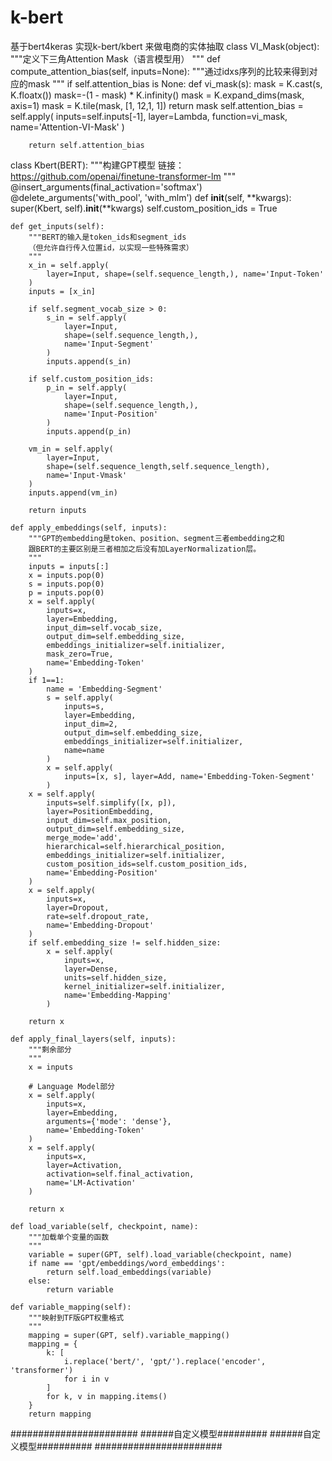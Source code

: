 # k-bert
基于bert4keras 实现k-bert/kbert 来做电商的实体抽取
class VI_Mask(object):
    """定义下三角Attention Mask（语言模型用）
    """
    def compute_attention_bias(self, inputs=None):
        """通过idxs序列的比较来得到对应的mask
        """
        if self.attention_bias is None:
            def vi_mask(s):
                mask = K.cast(s, K.floatx())
                mask=-(1 - mask) * K.infinity()
                mask = K.expand_dims(mask, axis=1)
                mask = K.tile(mask, [1, 12,1, 1])
                return mask
            self.attention_bias = self.apply(
                inputs=self.inputs[-1],
                layer=Lambda,
                function=vi_mask,
                name='Attention-VI-Mask'
            )

        return self.attention_bias

class Kbert(BERT):
    """构建GPT模型
    链接：https://github.com/openai/finetune-transformer-lm
    """
    @insert_arguments(final_activation='softmax')
    @delete_arguments('with_pool', 'with_mlm')
    def __init__(self, **kwargs):
        super(Kbert, self).__init__(**kwargs)
        self.custom_position_ids = True


    def get_inputs(self):
        """BERT的输入是token_ids和segment_ids
        （但允许自行传入位置id，以实现一些特殊需求）
        """
        x_in = self.apply(
            layer=Input, shape=(self.sequence_length,), name='Input-Token'
        )
        inputs = [x_in]

        if self.segment_vocab_size > 0:
            s_in = self.apply(
                layer=Input,
                shape=(self.sequence_length,),
                name='Input-Segment'
            )
            inputs.append(s_in)

        if self.custom_position_ids:
            p_in = self.apply(
                layer=Input,
                shape=(self.sequence_length,),
                name='Input-Position'
            )
            inputs.append(p_in)

        vm_in = self.apply(
            layer=Input,
            shape=(self.sequence_length,self.sequence_length),
            name='Input-Vmask'
        )
        inputs.append(vm_in)

        return inputs

    def apply_embeddings(self, inputs):
        """GPT的embedding是token、position、segment三者embedding之和
        跟BERT的主要区别是三者相加之后没有加LayerNormalization层。
        """
        inputs = inputs[:]
        x = inputs.pop(0)
        s = inputs.pop(0)
        p = inputs.pop(0)
        x = self.apply(
            inputs=x,
            layer=Embedding,
            input_dim=self.vocab_size,
            output_dim=self.embedding_size,
            embeddings_initializer=self.initializer,
            mask_zero=True,
            name='Embedding-Token'
        )
        if 1==1:
            name = 'Embedding-Segment'
            s = self.apply(
                inputs=s,
                layer=Embedding,
                input_dim=2,
                output_dim=self.embedding_size,
                embeddings_initializer=self.initializer,
                name=name
            )
            x = self.apply(
                inputs=[x, s], layer=Add, name='Embedding-Token-Segment'
            )
        x = self.apply(
            inputs=self.simplify([x, p]),
            layer=PositionEmbedding,
            input_dim=self.max_position,
            output_dim=self.embedding_size,
            merge_mode='add',
            hierarchical=self.hierarchical_position,
            embeddings_initializer=self.initializer,
            custom_position_ids=self.custom_position_ids,
            name='Embedding-Position'
        )
        x = self.apply(
            inputs=x,
            layer=Dropout,
            rate=self.dropout_rate,
            name='Embedding-Dropout'
        )
        if self.embedding_size != self.hidden_size:
            x = self.apply(
                inputs=x,
                layer=Dense,
                units=self.hidden_size,
                kernel_initializer=self.initializer,
                name='Embedding-Mapping'
            )

        return x

    def apply_final_layers(self, inputs):
        """剩余部分
        """
        x = inputs

        # Language Model部分
        x = self.apply(
            inputs=x,
            layer=Embedding,
            arguments={'mode': 'dense'},
            name='Embedding-Token'
        )
        x = self.apply(
            inputs=x,
            layer=Activation,
            activation=self.final_activation,
            name='LM-Activation'
        )

        return x

    def load_variable(self, checkpoint, name):
        """加载单个变量的函数
        """
        variable = super(GPT, self).load_variable(checkpoint, name)
        if name == 'gpt/embeddings/word_embeddings':
            return self.load_embeddings(variable)
        else:
            return variable

    def variable_mapping(self):
        """映射到TF版GPT权重格式
        """
        mapping = super(GPT, self).variable_mapping()
        mapping = {
            k: [
                i.replace('bert/', 'gpt/').replace('encoder', 'transformer')
                for i in v
            ]
            for k, v in mapping.items()
        }
        return mapping




#######################
######自定义模型#########
######自定义模型##########
#######################




